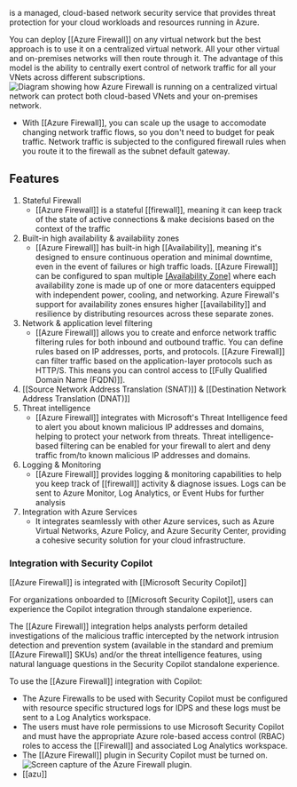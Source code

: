 is a managed, cloud-based network security service that provides threat protection for your cloud workloads and resources running in Azure.

You can deploy [[Azure Firewall]] on any virtual network but the best approach is to use it on a centralized virtual network. All your other virtual and on-premises networks will then route through it. The advantage of this model is the ability to centrally exert control of network traffic for all your VNets across different subscriptions.![Diagram showing how Azure Firewall is running on a centralized virtual network can protect both cloud-based VNets and your on-premises network.](https://learn.microsoft.com/en-us/training/wwl-sci/describe-basic-security-capabilities-azure/media/2-azure-firewall.png)
- With [[Azure Firewall]], you can scale up the usage to accomodate changing network traffic flows, so you don't need to budget for peak traffic. Network traffic is subjected to the configured firewall rules when you route it to the firewall as the subnet default gateway.
## Features
1. Stateful Firewall
	- [[Azure Firewall]] is a stateful [[firewall]], meaning it can keep track of the state of active connections & make decisions based on the context of the traffic
2. Built-in high availability & availability zones
	- [[Azure Firewall]] has built-in high [[Availability]], meaning it's designed to ensure continuous operation and minimal downtime, even in the event of failures or high traffic loads. [[Azure Firewall]] can be configured to span multiple [[Availability Zone]](s) where each availability zone is made up of one or more datacenters equipped with independent power, cooling, and networking. Azure Firewall's support for availability zones ensures higher [[availability]] and resilience by distributing resources across these separate zones.
3. Network & application level filtering
	- [[Azure Firewall]] allows you to create and enforce network traffic filtering rules for both inbound and outbound traffic. You can define rules based on IP addresses, ports, and protocols. [[Azure Firewall]] can filter traffic based on the application-layer protocols such as HTTP/S. This means you can control access to [[Fully Qualified Domain Name (FQDN)]].
4. [[Source Network Address Translation (SNAT)]] & [[Destination Network Address Translation (DNAT)]]
5. Threat intelligence
	- [[Azure Firewall]] integrates with Microsoft's Threat Intelligence feed to alert you about known malicious IP addresses and domains, helping to protect your network from threats. Threat intelligence-based filtering can be enabled for your firewall to alert and deny traffic from/to known malicious IP addresses and domains.
6. Logging & Monitoring
	- [[Azure Firewall]] provides logging & monitoring capabilities to help you keep track of [[firewall]] activity & diagnose issues. Logs can be sent to Azure Monitor, Log Analytics, or Event Hubs for further analysis
7. Integration with Azure Services
	- It integrates seamlessly with other Azure services, such as Azure Virtual Networks, Azure Policy, and Azure Security Center, providing a cohesive security solution for your cloud infrastructure.
### Integration with Security Copilot
[[Azure Firewall]] is integrated with [[Microsoft Security Copilot]]

For organizations onboarded to [[Microsoft Security Copilot]], users can experience the Copilot integration through standalone experience.

The [[Azure Firewall]] integration helps analysts perform detailed investigations of the malicious traffic intercepted by the network intrusion detection and prevention system (available in the standard and premium [[Azure Firewall]] SKUs) and/or the threat intelligence features, using natural language questions in the Security Copilot standalone experience.

To use the [[Azure Firewall]] integration with Copilot:
- The Azure Firewalls to be used with Security Copilot must be configured with resource specific structured logs for IDPS and these logs must be sent to a Log Analytics workspace.
- The users must have role permissions to use Microsoft Security Copilot and must have the appropriate Azure role-based access control (RBAC) roles to access the [[Firewall]] and associated Log Analytics workspace.
- The [[Azure Firewall]] plugin in Security Copilot must be turned on.![Screen capture of the Azure Firewall plugin.](https://learn.microsoft.com/en-us/training/wwl-sci/describe-basic-security-capabilities-azure/media/firewall-plugin.png)
- [[azu]]